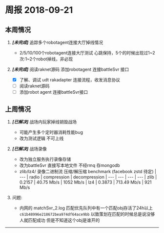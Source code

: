 # 周报 2018-09-21

## 本周情况

1. ***[未完成]*** 追踪多个robotagent连接大厅掉线情况
   * 2/5/10/100个robotagent连接大厅测试 心跳保持，5个的时候出现过1~2次:1~2个robot掉线，非必现

2. ***[未完成]*** 阅读raknet源码 添加robotagent 连接battleSvr 接口
    * [x] 了解、调试 udt rakadapter 连接流程，收发消息协议
    * [ ] 阅读raknet源码
    * [ ] 添加robot agent 连接battleSvr接口

## 上周情况

1. ***[已解决]*** 战场内玩家掉线销毁战场
    * 可能产生多个定时器消耗性能bug
    * 改为测试逻辑 不可上线

2. ***[已解决]*** 战场录像
    * 改为独立服务执行录像存储
    * 改为battleSvr 直接写本地文件 不经rmq 存mongodb
    * zlib/lz4/ 录像二进制流 压缩/解压缩 benchmark (facebook zstd 待定)
        | ---  | radio  | compression   | decompression
        | ---  | ---    | ---           |  ---
        | zlib | 0.2157 | 40.75 Mb/s    | 1052 Mb/s
        | lz4  | 0.3873 | 713.49 Mb/s   | 921 Mb/s

3. 问题:
    * 内网的 matchSvr_2.log 匹配优先队列中有一个匹配obj存活了24h以上 `c61b48996e218672bea974df64ace9bb` 以致策划在匹配的时候总是说没够人就匹配成功 但是不知道这个obj是谁开的

---
